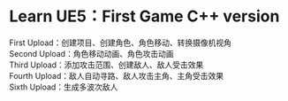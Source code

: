 Learn UE5：First Game C++ version
=======================
First Upload：创建项目、创建角色、角色移动、转换摄像机视角  
Second Upload：角色移动动画、角色攻击动画  
Third Upload：添加攻击范围、创建敌人、敌人受击效果  
Fourth Upload：敌人自动寻路、敌人攻击主角、主角受击效果  
Sixth Upload：生成多波次敌人  

